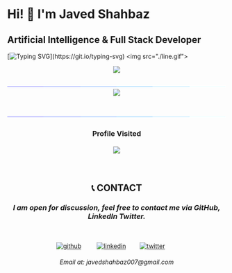# Hi! 👋  I'm Javed Shahbaz

## Artificial Intelligence & Full Stack Developer

[![Typing SVG](https://readme-typing-svg.demolab.com/?lines=An+Artificial+Intellegence+Expert.;+A+Full+Stack+Developer.;+Haveing+developement+experience;+of+01+year+in+AI.;)](https://git.io/typing-svg)
<img src="./line.gif">

<div align="center"> 
<img src=https://github-readme-stats.vercel.app/api?username=Javed-Shahbaz&show_icons=true&count_private=true" width='500' /><br><br>
<img src="./line.gif">
<img src="https://streak-stats.demolab.com/?user=Javed-Shahbaz" width='500'/> 
</div><br><br>
<img src="./line.gif">

<h3 align="center"> 
  Profile Visited <br><br>
  <img src="https://profile-counter.glitch.me/Javed-Shahbaz/count.svg" />
</h3><br>             
                                                                      
<h2 align="center">📞 CONTACT</h2>
                  
<h3 align="center"><i>I am open for discussion, feel free to contact me via GitHub, LinkedIn Twitter.</i></h3><br><br>
<div align="center">
<a href='https://github.com/Javed-Shahbaz'><img src='https://cdn.jsdelivr.net/npm/simple-icons@3.0.1/icons/github.svg' alt='github' height='50'></a> &emsp;&emsp;
<a href='https://www.linkedin.com/in/javedsahbaz/'><img src='https://cdn.jsdelivr.net/npm/simple-icons@3.0.1/icons/linkedin.svg' alt='linkedin' height='50'></a>&emsp;&emsp;
<a href='https://twitter.com/javedshahbaz'><img src='https://cdn.jsdelivr.net/npm/simple-icons@3.0.1/icons/twitter.svg' alt='twitter' height='50'></a>&emsp;&emsp;
 <br><h6>Email at: javedshahbaz007@gmail.com</h6>
</div>
